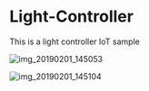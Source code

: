 # Light-Controller
This is a light controller IoT sample

![img_20190201_145053](https://user-images.githubusercontent.com/34624703/52121801-d7887800-25ee-11e9-965f-4052577ab485.jpg)

![img_20190201_145104](https://user-images.githubusercontent.com/34624703/52121950-5a113780-25ef-11e9-9f74-ce48aaa77a70.jpg)


